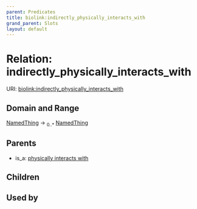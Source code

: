 ```yaml
---
parent: Predicates
title: biolink:indirectly_physically_interacts_with
grand_parent: Slots
layout: default
---
```


# Relation: indirectly_physically_interacts_with




URI: [biolink:indirectly_physically_interacts_with](https://w3id.org/biolink/vocab/indirectly_physically_interacts_with)

## Domain and Range

[NamedThing](NamedThing.md) ->  <sub>0..\*</sub> [NamedThing](NamedThing.md)

## Parents

 *  is_a: [physically interacts with](physically_interacts_with.md)

## Children


## Used by

